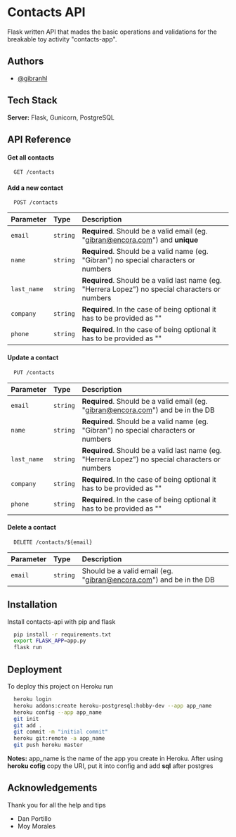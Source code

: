 
# Contacts API

Flask written API that mades the basic operations and validations for the breakable toy activity "contacts-app".

## Authors

- [@gibranhl](https://twitter.com/gibranhl)

  
## Tech Stack

**Server:** Flask, Gunicorn, PostgreSQL

  
## API Reference

#### Get all contacts

```http
  GET /contacts
```

#### Add a new contact

```http
  POST /contacts
```

| Parameter | Type     | Description                |
| :-------- | :------- | :------------------------- |
| `email` | `string` | **Required**. Should be a valid email (eg. "gibran@encora.com") and **unique**|
| `name` | `string` | **Required**. Should be a valid name (eg. "Gibran") no special characters or numbers|
| `last_name` | `string` | **Required**. Should be a valid last name (eg. "Herrera Lopez") no special characters or numbers|
| `company` | `string` | **Required**. In the case of being optional it has to be provided as ""|
| `phone` | `string` | **Required**. In the case of being optional it has to be provided as ""|


#### Update a contact

```http
  PUT /contacts
```

| Parameter | Type     | Description                |
| :-------- | :------- | :------------------------- |
| `email` | `string` | **Required**. Should be a valid email (eg. "gibran@encora.com") and be in the DB|
| `name` | `string` | **Required**. Should be a valid name (eg. "Gibran") no special characters or numbers|
| `last_name` | `string` | **Required**. Should be a valid last name (eg. "Herrera Lopez") no special characters or numbers|
| `company` | `string` | **Required**. In the case of being optional it has to be provided as ""|
| `phone` | `string` | **Required**. In the case of being optional it has to be provided as ""|


#### Delete a contact

```http
  DELETE /contacts/${email}
```

| Parameter | Type     | Description                       |
| :-------- | :------- | :-------------------------------- |
| `email`      | `string` | Should be a valid email (eg. "gibran@encora.com") and be in the DB|

  
## Installation 

Install contacts-api with pip and flask

```bash 
  pip install -r requirements.txt
  export FLASK_APP=app.py
  flask run
```
    
## Deployment

To deploy this project on Heroku run

```bash
  heroku login
  heroku addons:create heroku-postgresql:hobby-dev --app app_name
  heroku config --app app_name
  git init
  git add .
  git commit -m "initial commit"
  heroku git:remote -a app_name
  git push heroku master
```

**Notes:** app_name is the name of the app you create in Heroku. After using **heroku cofig** copy the URI, put it into config and add **sql** after postgres
  
## Acknowledgements
Thank you for all the help and tips
 - Dan Portillo
 - Moy Morales
